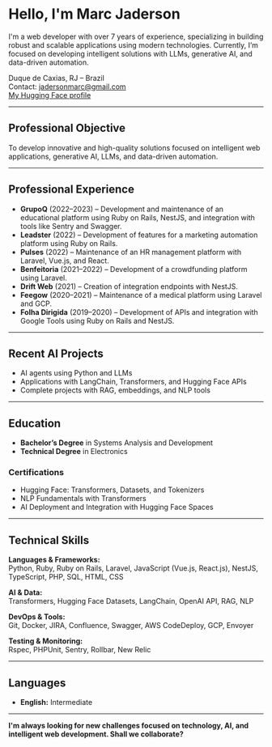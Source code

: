 # Hello, I'm Marc Jaderson

I'm a web developer with over 7 years of experience, specializing in building robust and scalable applications using modern technologies. 
Currently, I’m focused on developing intelligent solutions with LLMs, generative AI, and data-driven automation.

Duque de Caxias, RJ – Brazil  
Contact: jadersonmarc@gmail.com  
[My Hugging Face profile](https://huggingface.co/jadersonmarc)

---

## Professional Objective

To develop innovative and high-quality solutions focused on intelligent web applications, generative AI, LLMs, and data-driven automation.

---

## Professional Experience

- **GrupoQ** (2022–2023) – Development and maintenance of an educational platform using Ruby on Rails, NestJS, and integration with tools like Sentry and Swagger.  
- **Leadster** (2022) – Development of features for a marketing automation platform using Ruby on Rails.  
- **Pulses** (2022) – Maintenance of an HR management platform with Laravel, Vue.js, and React.  
- **Benfeitoria** (2021–2022) – Development of a crowdfunding platform using Laravel.  
- **Drift Web** (2021) – Creation of integration endpoints with NestJS.  
- **Feegow** (2020–2021) – Maintenance of a medical platform using Laravel and GCP.  
- **Folha Dirigida** (2019–2020) – Development of APIs and integration with Google Tools using Ruby on Rails and NestJS.

---

## Recent AI Projects

- AI agents using Python and LLMs  
- Applications with LangChain, Transformers, and Hugging Face APIs  
- Complete projects with RAG, embeddings, and NLP tools

---

## Education

- **Bachelor’s Degree** in Systems Analysis and Development  
- **Technical Degree** in Electronics

### Certifications

- Hugging Face: Transformers, Datasets, and Tokenizers  
- NLP Fundamentals with Transformers  
- AI Deployment and Integration with Hugging Face Spaces  

---

## Technical Skills

**Languages & Frameworks:**  
Python, Ruby, Ruby on Rails, Laravel, JavaScript (Vue.js, React.js), NestJS, TypeScript, PHP, SQL, HTML, CSS

**AI & Data:**  
Transformers, Hugging Face Datasets, LangChain, OpenAI API, RAG, NLP

**DevOps & Tools:**  
Git, Docker, JIRA, Confluence, Swagger, AWS CodeDeploy, GCP, Envoyer

**Testing & Monitoring:**  
Rspec, PHPUnit, Sentry, Rollbar, New Relic

---

## Languages

- **English:** Intermediate

---

**I'm always looking for new challenges focused on technology, AI, and intelligent web development. Shall we collaborate?**
